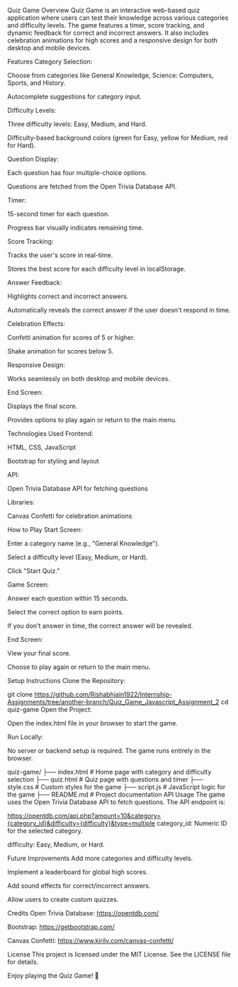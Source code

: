 Quiz Game
Overview
Quiz Game is an interactive web-based quiz application where users can test their knowledge across various categories and difficulty levels. The game features a timer, score tracking, and dynamic feedback for correct and incorrect answers. It also includes celebration animations for high scores and a responsive design for both desktop and mobile devices.

Features
Category Selection:

Choose from categories like General Knowledge, Science: Computers, Sports, and History.

Autocomplete suggestions for category input.

Difficulty Levels:

Three difficulty levels: Easy, Medium, and Hard.

Difficulty-based background colors (green for Easy, yellow for Medium, red for Hard).

Question Display:

Each question has four multiple-choice options.

Questions are fetched from the Open Trivia Database API.

Timer:

15-second timer for each question.

Progress bar visually indicates remaining time.

Score Tracking:

Tracks the user's score in real-time.

Stores the best score for each difficulty level in localStorage.

Answer Feedback:

Highlights correct and incorrect answers.

Automatically reveals the correct answer if the user doesn't respond in time.

Celebration Effects:

Confetti animation for scores of 5 or higher.

Shake animation for scores below 5.

Responsive Design:

Works seamlessly on both desktop and mobile devices.

End Screen:

Displays the final score.

Provides options to play again or return to the main menu.

Technologies Used
Frontend:

HTML, CSS, JavaScript

Bootstrap for styling and layout

API:

Open Trivia Database API for fetching questions

Libraries:

Canvas Confetti for celebration animations

How to Play
Start Screen:

Enter a category name (e.g., "General Knowledge").

Select a difficulty level (Easy, Medium, or Hard).

Click "Start Quiz."

Game Screen:

Answer each question within 15 seconds.

Select the correct option to earn points.

If you don't answer in time, the correct answer will be revealed.

End Screen:

View your final score.

Choose to play again or return to the main menu.

Setup Instructions
Clone the Repository:

git clone https://github.com/Rishabhjain1922/Internship-Assignments/tree/another-branch/Quiz_Game_Javascript_Assignment_2
cd quiz-game
Open the Project:

Open the index.html file in your browser to start the game.

Run Locally:

No server or backend setup is required. The game runs entirely in the browser.


quiz-game/
├── index.html          # Home page with category and difficulty selection
├── quiz.html           # Quiz page with questions and timer
├── style.css           # Custom styles for the game
├── script.js           # JavaScript logic for the game
├── README.md           # Project documentation
API Usage
The game uses the Open Trivia Database API to fetch questions. The API endpoint is:

https://opentdb.com/api.php?amount=10&category={category_id}&difficulty={difficulty}&type=multiple
category_id: Numeric ID for the selected category.

difficulty: Easy, Medium, or Hard.

Future Improvements
Add more categories and difficulty levels.

Implement a leaderboard for global high scores.

Add sound effects for correct/incorrect answers.

Allow users to create custom quizzes.

Credits
Open Trivia Database: https://opentdb.com/

Bootstrap: https://getbootstrap.com/

Canvas Confetti: https://www.kirilv.com/canvas-confetti/

License
This project is licensed under the MIT License. See the LICENSE file for details.

Enjoy playing the Quiz Game! 🎉
